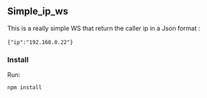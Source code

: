 ## Simple_ip_ws

This is a really simple WS that return the caller ip in a Json format :<br><br>
<code>{"ip":"192.168.0.22"}</code><br>

### Install

Run:
```bash
npm install
```
